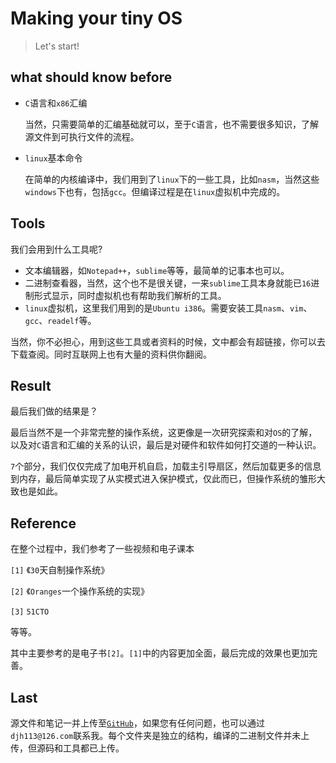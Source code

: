 # Making your tiny OS

> Let's start!

## what  should know before

* `C`语言和`x86`汇编

  当然，只需要简单的汇编基础就可以，至于`C`语言，也不需要很多知识，了解源文件到可执行文件的流程。

* `linux`基本命令

  在简单的内核编译中，我们用到了`linux`下的一些工具，比如`nasm`，当然这些`windows`下也有，包括`gcc`。但编译过程是在`linux`虚拟机中完成的。

## Tools

我们会用到什么工具呢?

* 文本编辑器，如`Notepad++`，`sublime`等等，最简单的记事本也可以。
* 二进制查看器，当然，这个也不是很关键，一来`sublime`工具本身就能已`16`进制形式显示，同时虚拟机也有帮助我们解析的工具。
* `linux`虚拟机，这里我们用到的是`Ubuntu i386`。需要安装工具`nasm`、`vim`、`gcc`、`readelf`等。

当然，你不必担心，用到这些工具或者资料的时候，文中都会有超链接，你可以去下载查阅。同时互联网上也有大量的资料供你翻阅。

## Result

最后我们做的结果是？

最后当然不是一个非常完整的操作系统，这更像是一次研究探索和对`OS`的了解，以及对`C`语言和汇编的关系的认识，最后是对硬件和软件如何打交道的一种认识。

`7`个部分，我们仅仅完成了加电开机自启，加载主引导扇区，然后加载更多的信息到内存，最后简单实现了从实模式进入保护模式，仅此而已，但操作系统的雏形大致也是如此。

## Reference

在整个过程中，我们参考了一些视频和电子课本

`[1]` 《`30`天自制操作系统》

`[2]` 《`Oranges`一个操作系统的实现》

`[3]` `51CTO`

等等。

其中主要参考的是电子书`[2]`。`[1]`中的内容更加全面，最后完成的效果也更加完善。

## Last

源文件和笔记一并上传至[`GitHub`](https://github.com/djh-sudo/tiny-OS-kernel/)，如果您有任何问题，也可以通过`djh113@126.com`联系我。每个文件夹是独立的结构，编译的二进制文件并未上传，但源码和工具都已上传。
